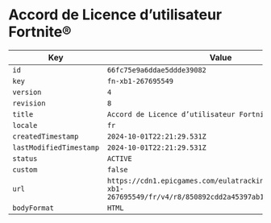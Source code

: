# Accord de Licence d’utilisateur Fortnite®

| Key | Value |
| --- | ----- |
| `id` | `66fc75e9a6ddae5ddde39082` |
| `key` | `fn-xb1-267695549` |
| `version` | `4` |
| `revision` | `8` |
| `title` | `Accord de Licence d’utilisateur Fortnite®` |
| `locale` | `fr` |
| `createdTimestamp` | `2024-10-01T22:21:29.531Z` |
| `lastModifiedTimestamp` | `2024-10-01T22:21:29.531Z` |
| `status` | `ACTIVE` |
| `custom` | `false` |
| `url` | `https://cdn1.epicgames.com/eulatracking-download/fn-xb1-267695549/fr/v4/r8/850892cdd2a45397ab18edaccb772c1f.pdf` |
| `bodyFormat` | `HTML` |
